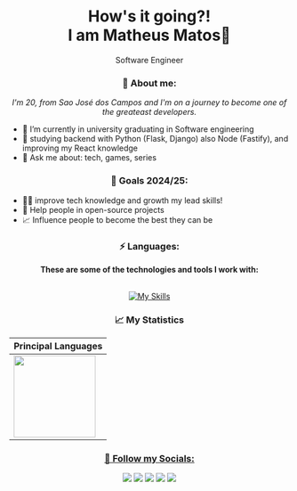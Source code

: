 <h1 align="center"> How's it going?! <br/>I am Matheus Matos👋</h1>
<p align="center"> Software Engineer </p>

<h3 align="center">🎉 About me: </h3>

<p align="center">

<p align="center"><i>I'm 20, from Sao José dos Campos and I'm on a journey to become one of the greateast developers.</i></p>

<ul>
    <li>👀 I’m currently in university graduating in Software engineering</li>
    <li>🌱 studying backend with Python (Flask, Django) also Node (Fastify), and improving my React knowledge</li>
    <li>💬 Ask me about: tech, games, series</li>
   </ul>

<h3 align="center">🎯 Goals 2024/25: </h3>
    
<ul>
    <li>👨‍💻 improve tech knowledge and growth my lead skills!</li>
    <li>🤝 Help people in open-source projects</li>
    <li>📈 Influence people to become the best they can be</li>
   </ul>

    
<h3 align="center">⚡ Languages: </h3>

<div align="center">
    <strong>These are some of the technologies and tools I work with: </strong>
    
  <br>[![My Skills](https://skillicons.dev/icons?i=js,react,mysql,nextjs,materialui,nodejs,python,tailwind,ts)](https://www.linkedin.com/in/mathmatos/)
  
    
</div>

<h3 align="center">📈 My Statistics </h3>

<div align="center">

| Principal Languages  |
| ------------------- |
| <img height="147em" src="https://github-readme-stats.vercel.app/api/top-langs/?username=math-matos&layout=compact&langs_count=7&theme=algolia"/> |


  <a href="https://www.linkedin.com/in/mathmatos/">
</div>
  
</div>
  
  
<h3 align="center">💬 Follow my Socials: </h3>
  
  <div align="center">
  <a href = "mailto:contatomathmatos@gmail.com"><img src="https://img.shields.io/badge/Gmail-D14836?style=for-the-badge&logo=gmail&logoColor=white"></a>  
  <a href="https://www.linkedin.com/in/mathmatos" target="_blank"><img src="https://img.shields.io/badge/-LinkedIn-%230077B5?style=for-the-badge&logo=linkedin&logoColor=white" target="_blank"></a>   
 	<a href="https://www.twitch.tv/mathzfps_" target="_blank"><img src="https://img.shields.io/badge/Twitch-9146FF?style=for-the-badge&logo=twitch&logoColor=white" target="_blank"></a>
 <a href="https://tiktok.com/@prodigiocode" target="_blank"><img src="https://img.shields.io/badge/TikTok-000000?style=for-the-badge&logo=tiktok&logoColor=white" target="_blank"></a> 
  <a href="https://instagram.com/prodigiocode" target="_blank"><img src="https://img.shields.io/badge/-Instagram-%23E4405F?style=for-the-badge&logo=instagram&logoColor=white" target="_blank"></a>
 
</div>
